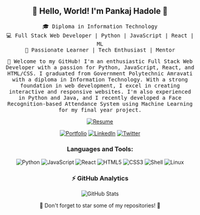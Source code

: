 <!-- Header -->
<h2 align="center">👋 Hello, World! I'm Pankaj Hadole 🚀</h2>
<p align="center">
  <samp>🎓 Diploma in Information Technology<br>
  💻 Full Stack Web Developer | Python | JavaScript | React | ML<br>
  🌟 Passionate Learner | Tech Enthusiast | Mentor</samp>
</p>

<!-- Intro -->
<p align="center">
  <samp>🤩 Welcome to my GitHub! I'm an enthusiastic Full Stack Web Developer with a passion for Python, JavaScript, React, and HTML/CSS. I graduated from Government Polytechnic Amravati with a diploma in Information Technology. With a strong foundation in web development, I excel in creating interactive and responsive websites. I'm also experienced in Python and Java, and I recently developed a Face Recognition-based Attendance System using Machine Learning for my final year project.</samp>
</p>

<!-- Resume -->
<p align="center">
  <a href="https://drive.google.com/file/d/1Mkdlfjz90lsUAFWG_zDBe-3hioSKo88L/view?usp=sharing" target="_blank"><img src="https://img.shields.io/badge/Resume-%23FF5722?style=flat&logo=google-drive&logoColor=white" alt="Resume"></a>
</p>

<!-- Portfolio and Social Links -->
<p align="center">
  <a href="https://phcoder05.github.io/My-Portfolio/" target="_blank"><img src="https://img.shields.io/badge/Portfolio-%230077B5?style=flat&logo=github&logoColor=white" alt="Portfolio"></a>
  <a href="https://www.linkedin.com/in/pankaj-hadole-722476232/" target="_blank"><img src="https://img.shields.io/badge/LinkedIn-%230077B5?style=flat&logo=linkedin&logoColor=white" alt="LinkedIn"></a>
  <a href="https://twitter.com/pankaj_hadole" target="_blank"><img src="https://img.shields.io/badge/Twitter-%231DA1F2?style=flat&logo=twitter&logoColor=white" alt="Twitter"></a>
</p>

<!-- Tech Stack -->
<h3 align="center">Languages and Tools:</h3>
<p align="center">
  <img src="https://img.shields.io/badge/Python-3776AB?style=for-the-badge&logo=python&logoColor=white" alt="Python" />
  <img src="https://img.shields.io/badge/JavaScript-F7DF1E?style=for-the-badge&logo=javascript&logoColor=black" alt="JavaScript" />
  <img src="https://img.shields.io/badge/React-61DAFB?style=for-the-badge&logo=react&logoColor=black" alt="React" />
  <img src="https://img.shields.io/badge/HTML5-E34F26?style=for-the-badge&logo=html5&logoColor=white" alt="HTML5" />
  <img src="https://img.shields.io/badge/CSS3-1572B6?style=for-the-badge&logo=css3&logoColor=white" alt="CSS3" />
  <img src="https://img.shields.io/badge/Shell-5391FE?style=for-the-badge&logo=gnu-bash&logoColor=white" alt="Shell" />
  <img src="https://img.shields.io/badge/Linux-FCC624?style=for-the-badge&logo=linux&logoColor=black" alt="Linux" />
</p>

<!-- GitHub Stats -->
<h3 align="center">⚡ GitHub Analytics</h3>
<p align="center">
  <img src="https://github-readme-stats.vercel.app/api?username=PHCoder05&show_icons=true&count_private=true&hide_border=true&theme=dark" alt="GitHub Stats" />
</p>

<!-- Footer -->
<p align="center">🌟 Don't forget to star some of my repositories! 🌟</p>
